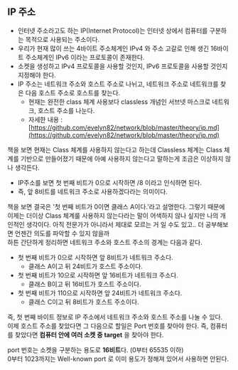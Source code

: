 ## IP 주소

- 인터넷 주소라고도 하는 IP(Internet Protocol)는 인터넷 상에서 컴퓨터를 구분하는 목적으로 사용되는 주소이다.
- 우리가 현재 많이 쓰는 4바이트 주소체계인 IPv4 와 주소 고갈로 인해 생긴 16바이트 주소체계인 IPv6 이라는 프로토콜이 존재한다.
- 소켓을 생성하고 IPv4 프로토콜을 사용할 것인지, IPv6 프로토콜을 사용할 것인지 지정해야 한다.
- IP 주소는 네트워크 주소와 호스트 주소로 나뉘고, 네트워크 주소로 네트워크를 찾은 다음 호스트 주소로 호스트를 찾는다.
    - 현재는 완전한 class 체계 사용보다 classless 개념인 서브넷 마스크로 네트워크, 호스트 주소를 나눈다.
    - 자세한 내용 : [https://github.com/evelyn82/network/blob/master/theory/ip.md](https://github.com/evelyn82/network/blob/master/theory/ip.md)

책을 보면 현재는 Class 체계를 사용하지 않는다고 하는데 Classless 체계는 Class 체계를 기반으로 만들어졌기 때문에 아예 사용하지 않는다고 말하는게 조금은 이상하지 않나 생각든다.<br>

- IP주소를 보면 첫 번째 비트가 0으로 시작하면 /8 이라고 인식하면 된다.
- 즉, 앞 8비트를 네트워크 주소로 사용하겠다라는 의미이다.

책을 보면 결국은 '첫 번째 비트가 0이면 클래스 A이다.'라고 설명한다. 그렇기 때문에 이제는 더이상 Class 체계룰 사용하지 않는다라는 말이 어색하지 않나 싶지만 나의 개인적인 생각이다. 아직 전문가가 아니라서 제대로 모르는 거 일 수도 있고.. 더 공부해보면 언젠간 의도를 파악할 수 있지 않을까<br>
하튼 간단하게 정리하면 네트워크 주소와 호스트 주소의 경계는 다음과 같다.

- 첫 번째 비트가 0으로 시작하면 앞 8비트가 네트워크 주소다.
    - 클래스 A이고 뒤 24비트가 호스트 주소이다.
- 첫 번째 비트가 10으로 시작하면 앞 16비트가 네트워크 주소다.
    - 클래스 B이고 뒤 16비트가 호스트 주소이다.
- 첫 번째 비트가 110으로 시작하면 앞 24비트가 네트워크 주소다.
    - 클래스 C이고 뒤 8비트가 호스트 주소이다.

즉, 첫 번째 바이트 정보로 IP 주소에서 네트워크 주소와 호스트 주소를 나눌 수 있다.<br>
이제 호스트 주소를 찾았다면 그 다음으로 할일은 Port 번호를 찾아야 한다. 즉, 컴퓨터를 찾았다면 **컴퓨터 안에 여러 소켓 중 target** 을 찾아야 한다.<br>

port 번호는 소켓을 구분하는 용도로 **16비트**다. (0부터 65535 이하)<br>
0부터 1023까지는 Well-known port 로 이미 용도가 정해져 있어서 사용하면 안된다.<br>